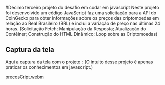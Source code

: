 #Décimo terceiro projeto do desafio em codar em javascript
Neste  projeto foi desenvolvido um código JavaScript faz uma solicitação para a API do CoinGecko para obter informações sobre os preços das criptomoedas em relação ao Real Brasileiro (BRL) e inclui a variação de preço nas últimas 24 horas.
(Solicitação Fetch; Manipulação da Resposta; Atualização do Contêiner; Construção do HTML Dinâmico; Loop sobre as Criptomoedas)

## Captura da tela
Aqui a captura da tela com o projeto :
(O intuito desse projeto é apenas praticar os conhecimentos em javascript.)



[precosCript.webm](https://github.com/77971904/Desafio-de-codar-em-javascript13/assets/108705247/36c0deb6-318e-4769-bf46-e90517823a19)

